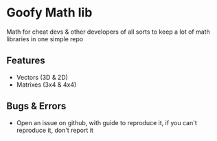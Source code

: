 # Goofy Math lib
Math for cheat devs &amp; other developers of all sorts to keep a lot of math libraries in one simple repo

## Features
 - Vectors (3D & 2D)
 - Matrixes (3x4 & 4x4)
 
## Bugs & Errors
 - Open an issue on github, with guide to reproduce it, if you can't reproduce it, don't report it
